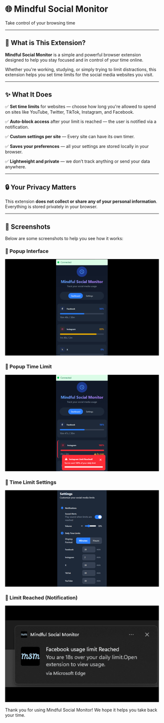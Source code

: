 # 🌐 Mindful Social Monitor

Take control of your browsing time

---

## 🧠 What is This Extension?

**Mindful Social Monitor** is a simple and powerful browser extension designed to help you stay focused and in control of your time online.

Whether you're working, studying, or simply trying to limit distractions, this extension helps you set time limits for the social media websites you visit.

---

## ✨ What It Does

✅ **Set time limits** for websites — choose how long you're allowed to spend on sites like YouTube, Twitter, TikTok, Instagram, and Facebook.

✅ **Auto-block access** after your limit is reached — the user is notified via a notification.

✅ **Custom settings per site** — Every site can have its own timer.

✅ **Saves your preferences** — all your settings are stored locally in your browser.

✅ **Lightweight and private** — we don’t track anything or send your data anywhere.

---

## 🔒 Your Privacy Matters

This extension **does not collect or share any of your personal information**. Everything is stored privately in your browser.

---
## 📸 Screenshots

Below are some screenshots to help you see how it works:

### 🔹 Popup Interface  
![Popup](./1.png)

### 🔹 Popup Time Limit 
![Settings](./2.png)

### 🔹 Time Limit Settings  
![Settings](./4.png)

### 🔹 Limit Reached (Notification)  
![Blocked](./3.png)

Thank you for using Mindful Social Monitor! We hope it helps you take back your time.
